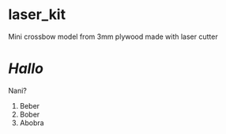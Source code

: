 # laser_kit
Mini crossbow model from 3mm plywood made with laser cutter
# *Hallo*
Nani?
1) Beber
2) Bober
3) Abobra
